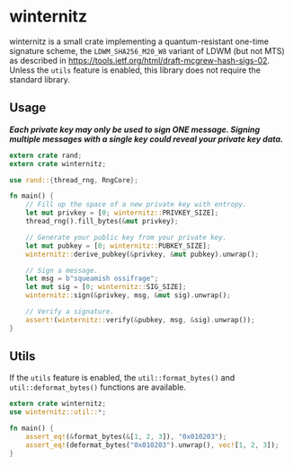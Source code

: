 # winternitz

winternitz is a small crate implementing a quantum-resistant one-time signature scheme, the `LDWM_SHA256_M20_W8` variant
of LDWM (but not MTS) as described in https://tools.ietf.org/html/draft-mcgrew-hash-sigs-02. Unless the `utils` feature
is enabled, this library does not require the standard library.

## Usage

***Each private key may only be used to sign ONE message. Signing multiple
messages with a single key could reveal your private key data.***

```rust
extern crate rand;
extern crate winternitz;

use rand::{thread_rng, RngCore};

fn main() {
	// Fill up the space of a new private key with entropy.
	let mut privkey = [0; winternitz::PRIVKEY_SIZE];
	thread_rng().fill_bytes(&mut privkey);

	// Generate your public key from your private key.
	let mut pubkey = [0; winternitz::PUBKEY_SIZE];
	winternitz::derive_pubkey(&privkey, &mut pubkey).unwrap();

	// Sign a message.
	let msg = b"squeamish ossifrage";
	let mut sig = [0; winternitz::SIG_SIZE];
	winternitz::sign(&privkey, msg, &mut sig).unwrap();

	// Verify a signature.
	assert!(winternitz::verify(&pubkey, msg, &sig).unwrap());
}
```

## Utils

If the `utils` feature is enabled, the `util::format_bytes()` and `util::deformat_bytes()` functions are available.

```rust
extern crate winternitz;
use winternitz::util::*;

fn main() {
    assert_eq!(&format_bytes(&[1, 2, 3]), "0x010203");
    assert_eq!(deformat_bytes("0x010203").unwrap(), vec![1, 2, 3]);
}
```